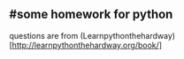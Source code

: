 #some homework for python
---
questions are from (Learnpythonthehardway)[http://learnpythonthehardway.org/book/]
